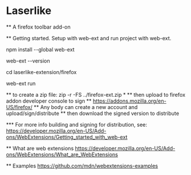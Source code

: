 # Laserlike

** A firefox toolbar add-on

** Getting started. Setup with web-ext and run project with web-ext.

npm install --global web-ext

web-ext --version

cd laserlike-extension/firefox

web-ext run

** to create a zip file: zip -r -FS ../firefox-ext.zip *
** then upload to firefox addon developer console to sign
    ** https://addons.mozilla.org/en-US/firefox/
    ** Any body can create a new account and upload/sign/distribute
** then download the signed version to distribute

*** For more info building and signing for distribution,
see: https://developer.mozilla.org/en-US/Add-ons/WebExtensions/Getting_started_with_web-ext

** What are web extensions
https://developer.mozilla.org/en-US/Add-ons/WebExtensions/What_are_WebExtensions

** Examples
https://github.com/mdn/webextensions-examples
